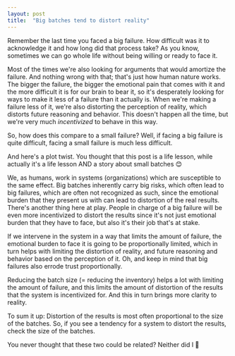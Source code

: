 ```yaml
---
layout: post
title:  "Big batches tend to distort reality"
---
```


Remember the last time you faced a big failure. How difficult was it to acknowledge it and how long did that process take?
As you know, sometimes we can go whole life without being willing or ready to face it. 

Most of the times we're also looking for arguments that would amortize the failure. And nothing wrong with that; that's just how human nature works.
The bigger the failure, the bigger the emotional pain that comes with it and the more difficult it is for our brain to bear it, so it's desperately looking for ways to make it less of a failure than it actually is. When we're making a failure less of it, we're also distorting the perception of reality, which distorts future reasoning and behavior.
This doesn't happen all the time, but we're very much _incentivized_ to behave in this way.

So, how does this compare to a small failure? Well, if facing a big failure is quite difficult, facing a small failure is much less difficult.


And here's a plot twist. You thought that this post is a life lesson, while actually it's a life lesson AND a story about small batches 😊

We, as humans, work in systems (organizations) which are susceptible to the same effect.
Big batches inherently carry big risks, which often lead to big failures, which are often not recognized as such, since the emotional burden that they present us with can lead to distortion of the real results. There's another thing here at play. People in charge of a big failure will be even more incentivized to distort the results since it's not just emotional burden that they have to face, but also it's their job that's at stake.

If we intervene in the system in a way that limits the amount of failure, the emotional burden to face it is going to be proportionally limited, which in turn helps with limiting the distortion of reality, and future reasoning and behavior based on the perception of it.
Oh, and keep in mind that big failures also errode trust proportionally.


Reducing the batch size (= reducing the inventory) helps a lot with limiting the amount of failure, and this limits the amount of distortion of the results that the system is incentivized for. And this in turn brings more clarity to reality.


To sum it up: Distortion of the results is most often proportional to the size of the batches. So, if you see a tendency for a system to distort the results, check the size of the batches.

You never thought that these two could be related? Neither did I 🙂
